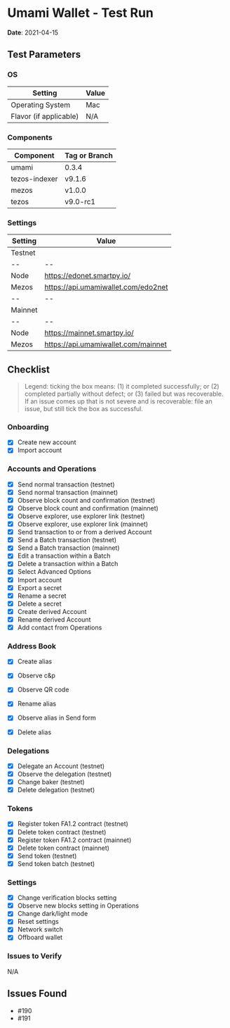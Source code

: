 # Umami Wallet - Test Run

**Date**: 2021-04-15

## Test Parameters

### OS

| Setting | Value |
|--|--|
| Operating System | Mac |
| Flavor (if applicable) | N/A |

### Components

| Component | Tag or Branch |
|--|--|
| umami | 0.3.4 |
| tezos-indexer | v9.1.6 |
| mezos | v1.0.0 |
| tezos | v9.0-rc1


### Settings

| Setting | Value |
|--|--|
| Testnet |
|--|--|
| Node | https://edonet.smartpy.io/ |
| Mezos | https://api.umamiwallet.com/edo2net |
|--|--|
| Mainnet |
|--|--|
| Node | https://mainnet.smartpy.io/ |
| Mezos | https://api.umamiwallet.com/mainnet |

## Checklist

> Legend: ticking the box means: (1) it completed successfully; or (2) completed partially without defect; or (3) failed but was recoverable. If an issue comes up that is not severe and is recoverable: file an issue, but still tick the box as successful.

### Onboarding
- [X] Create new account
- [X] Import account

### Accounts and Operations
- [X] Send normal transaction (testnet)
- [X] Send normal transaction (mainnet)
- [X] Observe block count and confirmation (testnet)
- [X] Observe block count and confirmation (mainnet)
- [X] Observe explorer, use explorer link (testnet)
- [X] Observe explorer, use explorer link (mainnet)
- [X] Send transaction to or from a derived Account
- [X] Send a Batch transaction (testnet)
- [X] Send a Batch transaction (mainnet)
- [X] Edit a transaction within a Batch
- [X] Delete a transaction within a Batch
- [X] Select Advanced Options
- [X] Import account
- [X] Export a secret
- [X] Rename a secret
- [X] Delete a secret
- [X] Create derived Account
- [X] Rename derived Account
- [X] Add contact from Operations

### Address Book
- [X] Create alias
- [X] Observe c&p 
- [X] Observe QR code
- [X] Rename alias
- [X] Observe alias in Send form
- [X] Delete alias


### Delegations
- [X] Delegate an Account (testnet)
- [X] Observe the delegation (testnet)
- [X] Change baker (testnet)
- [X] Delete delegation (testnet)

### Tokens
- [X] Register token FA1.2 contract (testnet)
- [X] Delete token contract (testnet)
- [X] Register token FA1.2 contract (mainnet)
- [X] Delete token contract (mainnet)
- [X] Send token (testnet)
- [X] Send token batch (testnet)

### Settings
- [X] Change verification blocks setting 
- [X] Observe new blocks setting in Operations
- [X] Change dark/light mode
- [X] Reset settings
- [X] Network switch
- [X] Offboard wallet

### Issues to Verify

 N/A

## Issues Found

 * #190
 * #191
